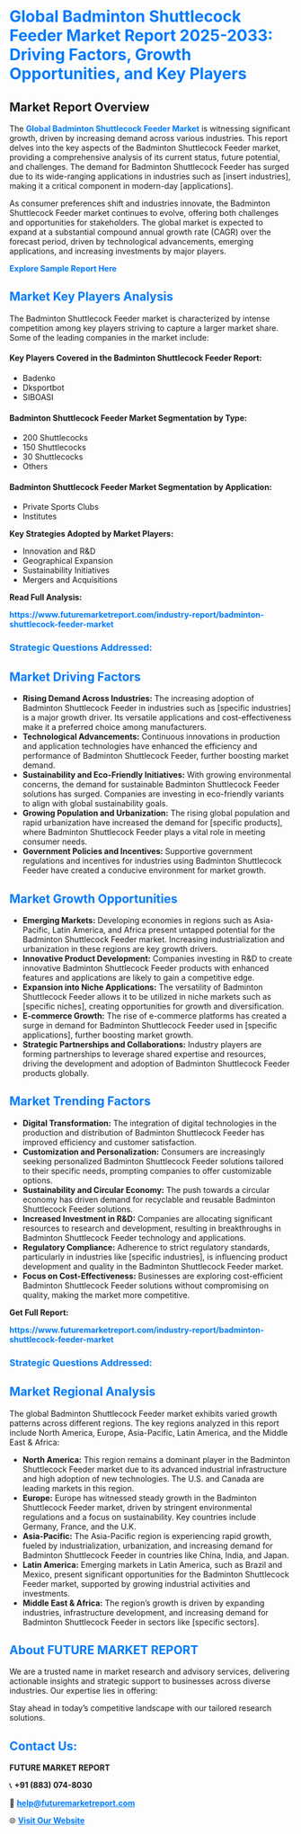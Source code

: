 <h1 style="color: #007BFF;">Global Badminton Shuttlecock Feeder Market Report 2025-2033: Driving Factors, Growth Opportunities, and Key Players</h1>

<section id="overview">
<h2>Market Report Overview</h2>
<p>The <a href="https://www.futuremarketreport.com/industry-report/badminton-shuttlecock-feeder-market" style="color: #007BFF; text-decoration: none;"><strong>Global Badminton Shuttlecock Feeder Market</strong></a> is witnessing significant growth, driven by increasing demand across various industries. This report delves into the key aspects of the Badminton Shuttlecock Feeder market, providing a comprehensive analysis of its current status, future potential, and challenges. The demand for Badminton Shuttlecock Feeder has surged due to its wide-ranging applications in industries such as [insert industries], making it a critical component in modern-day [applications].</p>
<p>As consumer preferences shift and industries innovate, the Badminton Shuttlecock Feeder market continues to evolve, offering both challenges and opportunities for stakeholders. The global market is expected to expand at a substantial compound annual growth rate (CAGR) over the forecast period, driven by technological advancements, emerging applications, and increasing investments by major players.</p>
</section>

<section id="overview">
<p><a href="https://www.futuremarketreport.com/request-sample/reportId=63978" style="color: #007BFF; text-decoration: none;"><strong>Explore Sample Report Here</strong></a></p>
</section>

<section id="key-players">
<h2 style="color: #007BFF;">Market Key Players Analysis</h2>
<p>The Badminton Shuttlecock Feeder market is characterized by intense competition among key players striving to capture a larger market share. Some of the leading companies in the market include:</p>
<h4>Key Players Covered in the Badminton Shuttlecock Feeder Report:</h4>
<ul><li>Badenko</li><li>Dksportbot</li><li>SIBOASI</li></ul>
<h4>Badminton Shuttlecock Feeder Market Segmentation by Type:</h4>
<ul><li>200 Shuttlecocks</li><li>150 Shuttlecocks</li><li>30 Shuttlecocks</li><li>Others</li></ul>

<h4>Badminton Shuttlecock Feeder Market Segmentation by Application:</h4>
<ul><li>Private Sports Clubs</li><li>Institutes</li></ul>
<p><strong>Key Strategies Adopted by Market Players:</strong></p>
<ul>
<li>Innovation and R&D</li>
<li>Geographical Expansion</li>
<li>Sustainability Initiatives</li>
<li>Mergers and Acquisitions</li>
</ul>
</section>

<section>
<p><strong>Read Full Analysis: </strong></p><a href="https://www.futuremarketreport.com/industry-report/badminton-shuttlecock-feeder-market" style="color: #007BFF; text-decoration: none;"><strong>https://www.futuremarketreport.com/industry-report/badminton-shuttlecock-feeder-market</strong></a>
<h3 style="color: #007BFF;">Strategic Questions Addressed:</h3>
</section>

<section id="driving-factors">
<h2 style="color: #007BFF;">Market Driving Factors</h2>
<ul>
<li><strong>Rising Demand Across Industries:</strong> The increasing adoption of Badminton Shuttlecock Feeder in industries such as [specific industries] is a major growth driver. Its versatile applications and cost-effectiveness make it a preferred choice among manufacturers.</li>
<li><strong>Technological Advancements:</strong> Continuous innovations in production and application technologies have enhanced the efficiency and performance of Badminton Shuttlecock Feeder, further boosting market demand.</li>
<li><strong>Sustainability and Eco-Friendly Initiatives:</strong> With growing environmental concerns, the demand for sustainable Badminton Shuttlecock Feeder solutions has surged. Companies are investing in eco-friendly variants to align with global sustainability goals.</li>
<li><strong>Growing Population and Urbanization:</strong> The rising global population and rapid urbanization have increased the demand for [specific products], where Badminton Shuttlecock Feeder plays a vital role in meeting consumer needs.</li>
<li><strong>Government Policies and Incentives:</strong> Supportive government regulations and incentives for industries using Badminton Shuttlecock Feeder have created a conducive environment for market growth.</li>
</ul>
</section>

<section id="growth-opportunities">
<h2 style="color: #007BFF;">Market Growth Opportunities</h2>
<ul>
<li><strong>Emerging Markets:</strong> Developing economies in regions such as Asia-Pacific, Latin America, and Africa present untapped potential for the Badminton Shuttlecock Feeder market. Increasing industrialization and urbanization in these regions are key growth drivers.</li>
<li><strong>Innovative Product Development:</strong> Companies investing in R&D to create innovative Badminton Shuttlecock Feeder products with enhanced features and applications are likely to gain a competitive edge.</li>
<li><strong>Expansion into Niche Applications:</strong> The versatility of Badminton Shuttlecock Feeder allows it to be utilized in niche markets such as [specific niches], creating opportunities for growth and diversification.</li>
<li><strong>E-commerce Growth:</strong> The rise of e-commerce platforms has created a surge in demand for Badminton Shuttlecock Feeder used in [specific applications], further boosting market growth.</li>
<li><strong>Strategic Partnerships and Collaborations:</strong> Industry players are forming partnerships to leverage shared expertise and resources, driving the development and adoption of Badminton Shuttlecock Feeder products globally.</li>
</ul>
</section>

<section id="trending-factors">
<h2 style="color: #007BFF;">Market Trending Factors</h2>
<ul>
<li><strong>Digital Transformation:</strong> The integration of digital technologies in the production and distribution of Badminton Shuttlecock Feeder has improved efficiency and customer satisfaction.</li>
<li><strong>Customization and Personalization:</strong> Consumers are increasingly seeking personalized Badminton Shuttlecock Feeder solutions tailored to their specific needs, prompting companies to offer customizable options.</li>
<li><strong>Sustainability and Circular Economy:</strong> The push towards a circular economy has driven demand for recyclable and reusable Badminton Shuttlecock Feeder solutions.</li>
<li><strong>Increased Investment in R&D:</strong> Companies are allocating significant resources to research and development, resulting in breakthroughs in Badminton Shuttlecock Feeder technology and applications.</li>
<li><strong>Regulatory Compliance:</strong> Adherence to strict regulatory standards, particularly in industries like [specific industries], is influencing product development and quality in the Badminton Shuttlecock Feeder market.</li>
<li><strong>Focus on Cost-Effectiveness:</strong> Businesses are exploring cost-efficient Badminton Shuttlecock Feeder solutions without compromising on quality, making the market more competitive.</li>
</ul>
</section>

<section>
<p><strong>Get Full Report: </strong></p><a href="https://www.futuremarketreport.com/industry-report/badminton-shuttlecock-feeder-market" style="color: #007BFF; text-decoration: none;"><strong>https://www.futuremarketreport.com/industry-report/badminton-shuttlecock-feeder-market</strong></a>
<h3 style="color: #007BFF;">Strategic Questions Addressed:</h3>
</section>


<section id="regional-analysis">
<h2 style="color: #007BFF;">Market Regional Analysis</h2>
<p>The global Badminton Shuttlecock Feeder market exhibits varied growth patterns across different regions. The key regions analyzed in this report include North America, Europe, Asia-Pacific, Latin America, and the Middle East & Africa:</p>
<ul>
<li><strong>North America:</strong> This region remains a dominant player in the Badminton Shuttlecock Feeder market due to its advanced industrial infrastructure and high adoption of new technologies. The U.S. and Canada are leading markets in this region.</li>
<li><strong>Europe:</strong> Europe has witnessed steady growth in the Badminton Shuttlecock Feeder market, driven by stringent environmental regulations and a focus on sustainability. Key countries include Germany, France, and the U.K.</li>
<li><strong>Asia-Pacific:</strong> The Asia-Pacific region is experiencing rapid growth, fueled by industrialization, urbanization, and increasing demand for Badminton Shuttlecock Feeder in countries like China, India, and Japan.</li>
<li><strong>Latin America:</strong> Emerging markets in Latin America, such as Brazil and Mexico, present significant opportunities for the Badminton Shuttlecock Feeder market, supported by growing industrial activities and investments.</li>
<li><strong>Middle East & Africa:</strong> The region’s growth is driven by expanding industries, infrastructure development, and increasing demand for Badminton Shuttlecock Feeder in sectors like [specific sectors].</li>
</ul>
</section>

<footer>
<h2 style="color: #007BFF;">About FUTURE MARKET REPORT</h2>
<p>We are a trusted name in market research and advisory services, delivering actionable insights and strategic support to businesses across diverse industries. Our expertise lies in offering:</p>

<p>Stay ahead in today’s competitive landscape with our tailored research solutions.</p>

<h2 style="color: #007BFF;">Contact Us:</h2>
<p><strong>FUTURE MARKET REPORT</strong></p>
<p>📞 <strong>+91 (883) 074-8030</strong></p>
<p>📧 <strong><a href="mailto:help@futuremarketreport.com" style="color: #007BFF;">help@futuremarketreport.com</a></strong></p>
<p>🌐 <strong><a href="https://www.futuremarketreport.com/" style="color: #007BFF;">Visit Our Website</a></strong></p>
</footer>